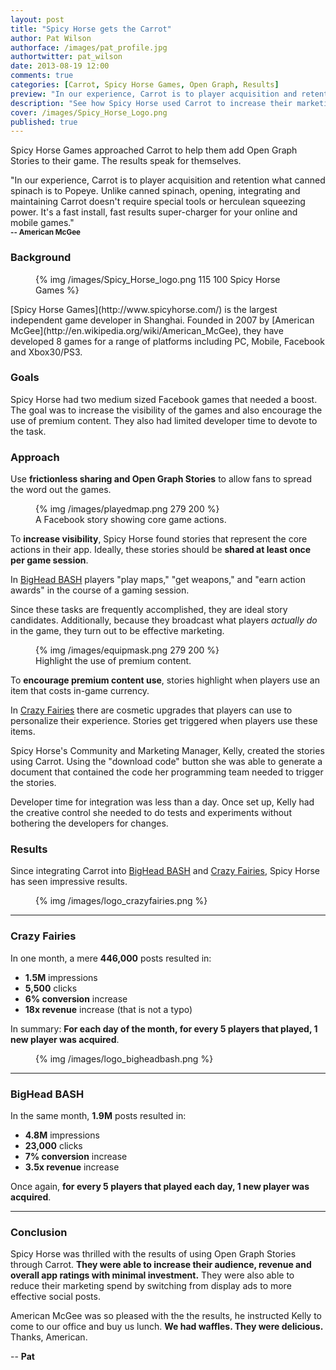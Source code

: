 ```yaml
---
layout: post
title: "Spicy Horse gets the Carrot"
author: Pat Wilson
authorface: /images/pat_profile.jpg
authortwitter: pat_wilson
date: 2013-08-19 12:00
comments: true
categories: [Carrot, Spicy Horse Games, Open Graph, Results]
preview: "In our experience, Carrot is to player acquisition and retention what canned spinach is to Popeye."
description: "See how Spicy Horse used Carrot to increase their marketing return on investment by 12x"
cover: /images/Spicy_Horse_Logo.png
published: true
---
```

<p class="lead">
	Spicy Horse Games approached Carrot to help them add Open Graph Stories to their game. The results speak for themselves. 
</p>
<p class="well">
	"In our experience, Carrot is to player acquisition and retention what canned spinach is to Popeye. Unlike canned spinach, opening, integrating and maintaining Carrot doesn't require special tools or herculean squeezing power. It's a fast install, fast results super-charger for your online and mobile games." 
	<br />
	<small><b>-- American McGee</b></small>
</p>

### Background

<figure class="pull-right">
  {% img /images/Spicy_Horse_logo.png 115 100 Spicy Horse Games %}
</figure>
[Spicy Horse Games](http://www.spicyhorse.com/) is the largest independent game developer in Shanghai. Founded in 2007 by [American McGee](http://en.wikipedia.org/wiki/American_McGee), they have developed 8 games for a range of platforms including PC, Mobile, Facebook and Xbox30/PS3.

### Goals 

Spicy Horse had two medium sized Facebook games that needed a boost. The goal was to increase the visibility of the games and also encourage the use of premium content. They also had limited developer time to devote to the task. 

### Approach

Use **frictionless sharing and Open Graph Stories** to allow fans to spread the word out the games. 

<figure class="pull-right thumbnail">
  {% img /images/playedmap.png 279 200 %}
  <figcaption>A Facebook story showing core game actions.</figcaption>
</figure>

To **increase visibility**, Spicy Horse found stories that represent the core actions in their app. Ideally, these stories should be **shared at least once per game session**. 

In [BigHead BASH](https://apps.facebook.com/bigheadbash/?&ref=carrot_blog) players "play maps," "get weapons," and "earn action awards" in the course of a gaming session. 

Since these tasks are frequently accomplished, they are ideal story candidates. Additionally, because they broadcast what players *actually do* in the game, they turn out to be effective marketing. 

<figure class="pull-left thumbnail">
  {% img /images/equipmask.png 279 200 %}
  <figcaption>Highlight the use of premium content.</figcaption>
</figure>

To **encourage premium content use**, stories highlight when players use an item that costs in-game currency.

In [Crazy Fairies](https://apps.facebook.com/crazy-fairies/?&ref=carrot_blog) there are cosmetic upgrades that players can use to personalize their experience. Stories get triggered when players use these items.

Spicy Horse's Community and Marketing Manager, Kelly, created the stories using Carrot. Using the "download code" button she was able to generate a document that contained the code her programming team needed to trigger the stories.

Developer time for integration was less than a day. Once set up, Kelly had the creative control she needed to do tests and experiments without bothering the developers for changes.

### Results

Since integrating Carrot into [BigHead BASH](https://apps.facebook.com/bigheadbash/?&ref=carrot_blog) and [Crazy Fairies](https://apps.facebook.com/crazy-fairies/?&ref=carrot_blog), Spicy Horse has seen impressive results.

<figure class="pull-right thumbnail">
  {% img /images/logo_crazyfairies.png %}
</figure>

<hr> 

### Crazy Fairies

In one month, a mere **446,000** posts resulted in:

* **1.5M** impressions
* **5,500** clicks
* **6% conversion** increase
* **18x revenue** increase (that is not a typo)

In summary: **For each day of the month, for every 5 players that played, 1 new player was acquired**. 

<figure class="pull-right thumbnail">
  {% img /images/logo_bigheadbash.png %}
</figure>

<hr>

### BigHead BASH

In the same month, **1.9M** posts resulted in: 

* **4.8M** impressions
* **23,000** clicks
* **7% conversion** increase
* **3.5x revenue** increase

Once again, **for every 5 players that played each day, 1 new player was acquired**. 

<hr>

### Conclusion 

Spicy Horse was thrilled with the results of using Open Graph Stories through Carrot. **They were able to increase their audience, revenue and overall app ratings with minimal investment.** They were also able to reduce their marketing spend by switching from display ads to more effective social posts.

American McGee was so pleased with the the results, he instructed Kelly to come to our office and buy us lunch. **We had waffles. They were delicious.** Thanks, American.

-- __Pat__
